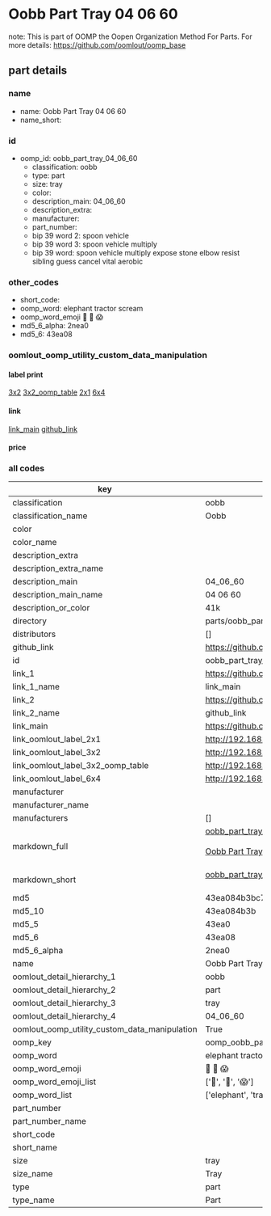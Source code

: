 # Oobb Part Tray 04 06 60  

note: This is part of OOMP the Oopen Organization Method For Parts. For more details: https://github.com/oomlout/oomp_base

##  part details





### name
* name: Oobb Part Tray 04 06 60
* name_short: 
### id
* oomp_id: oobb_part_tray_04_06_60
  * classification: oobb
  * type: part
  * size: tray
  * color: 
  * description_main: 04_06_60
  * description_extra: 
  * manufacturer: 
  * part_number: 
  * bip 39 word 2: spoon vehicle
  * bip 39 word 3: spoon vehicle multiply
  * bip 39 word: spoon vehicle multiply expose stone elbow resist sibling guess cancel vital aerobic

### other_codes
* short_code: 
* oomp_word: elephant tractor scream
* oomp_word_emoji :elephant: :tractor: :scream:
* md5_6_alpha: 2nea0
* md5_6: 43ea08






### oomlout_oomp_utility_custom_data_manipulation
#### label print
[3x2](http://192.168.1.245:1112/?label=oomp%202nea0)
[3x2_oomp_table](http://192.168.1.107:1112/?label=oomp%202nea0)
[2x1](http://192.168.1.242:1112/?label=oomp%202nea0)
[6x4](http://192.168.1.55:1112/?label=oomp%202nea0)    

#### link

[link_main](https://github.com/oomlout/oomlout_oomp_current_version_messy/tree/main/parts/oobb_part_tray_04_06_60) [github_link](https://github.com/oomlout/oomlout_oomp_part_src/tree/main/parts/oobb_part_tray_04_06_60)                             

#### price







### all codes 
| key | value |  
| --- | --- |  
| classification | oobb |  
| classification_name | Oobb |  
| color |  |  
| color_name |  |  
| description_extra |  |  
| description_extra_name |  |  
| description_main | 04_06_60 |  
| description_main_name | 04 06 60 |  
| description_or_color | 41k |  
| directory | parts/oobb_part_tray_04_06_60 |  
| distributors | [] |  
| github_link | https://github.com/oomlout/oomlout_oomp_part_src/tree/main/parts/oobb_part_tray_04_06_60 |  
| id | oobb_part_tray_04_06_60 |  
| link_1 | https://github.com/oomlout/oomlout_oomp_current_version_messy/tree/main/parts/oobb_part_tray_04_06_60 |  
| link_1_name | link_main |  
| link_2 | https://github.com/oomlout/oomlout_oomp_part_src/tree/main/parts/oobb_part_tray_04_06_60 |  
| link_2_name | github_link |  
| link_main | https://github.com/oomlout/oomlout_oomp_current_version_messy/tree/main/parts/oobb_part_tray_04_06_60 |  
| link_oomlout_label_2x1 | http://192.168.1.242:1112/?label=oomp%202nea0 |  
| link_oomlout_label_3x2 | http://192.168.1.245:1112/?label=oomp%202nea0 |  
| link_oomlout_label_3x2_oomp_table | http://192.168.1.107:1112/?label=oomp%202nea0 |  
| link_oomlout_label_6x4 | http://192.168.1.55:1112/?label=oomp%202nea0 |  
| manufacturer |  |  
| manufacturer_name |  |  
| manufacturers | [] |  
| markdown_full | [oobb_part_tray_04_06_60](https://github.com/oomlout/oomlout_oomp_current_version_messy/tree/main/parts/oobb_part_tray_04_06_60)<br>[](https://github.com/oomlout/oomlout_oomp_current_version_messy/tree/main/parts/oobb_part_tray_04_06_60)<br>[Oobb Part Tray 04 06 60](https://github.com/oomlout/oomlout_oomp_current_version_messy/tree/main/parts/oobb_part_tray_04_06_60)<br><br> |  
| markdown_short | [oobb_part_tray_04_06_60](https://github.com/oomlout/oomlout_oomp_current_version_messy/tree/main/parts/oobb_part_tray_04_06_60)<br><br> |  
| md5 | 43ea084b3bc7b6ed1ceb250b22fc7e94 |  
| md5_10 | 43ea084b3b |  
| md5_5 | 43ea0 |  
| md5_6 | 43ea08 |  
| md5_6_alpha | 2nea0 |  
| name | Oobb Part Tray 04 06 60 |  
| oomlout_detail_hierarchy_1 | oobb |  
| oomlout_detail_hierarchy_2 | part |  
| oomlout_detail_hierarchy_3 | tray |  
| oomlout_detail_hierarchy_4 | 04_06_60 |  
| oomlout_oomp_utility_custom_data_manipulation | True |  
| oomp_key | oomp_oobb_part_tray_04_06_60 |  
| oomp_word | elephant tractor scream |  
| oomp_word_emoji | :elephant: :tractor: :scream: |  
| oomp_word_emoji_list | [':elephant:', ':tractor:', ':scream:'] |  
| oomp_word_list | ['elephant', 'tractor', 'scream'] |  
| part_number |  |  
| part_number_name |  |  
| short_code |  |  
| short_name |  |  
| size | tray |  
| size_name | Tray |  
| type | part |  
| type_name | Part |  

